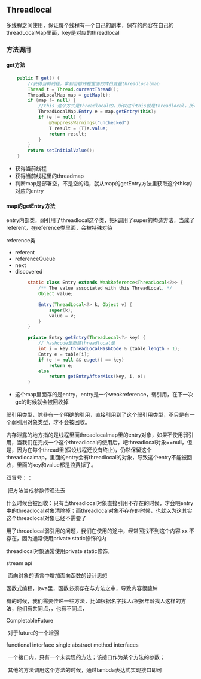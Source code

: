 ## Threadlocal

多线程之间使用，保证每个线程有一个自己的副本，保存的内容在自己的threadLocalMap里面，key是对应的threadlocal







### 方法调用



#### get方法

```java
    public T get() {
      	//获得当前线程，拿到当前线程里面的成员变量threadlocalmap
        Thread t = Thread.currentThread();
        ThreadLocalMap map = getMap(t);
        if (map != null) {
          	//this 这个方式是threadlocal的，所以这个this就是threadlocal，所以这个map的key就是threadlocal
            ThreadLocalMap.Entry e = map.getEntry(this);
            if (e != null) {
                @SuppressWarnings("unchecked")
                T result = (T)e.value;
                return result;
            }
        }
        return setInitialValue();
    }
```



* 获得当前线程
* 获得当前线程里的threadmap
* 判断map是部署空，不是空的话，就从map的getEntry方法里获取这个this的对应的entry



#### map的getEntry方法

entry内部类，弱引用了threadlocal这个类，把k调用了super的构造方法，当成了referent，在reference类里面，会被特殊对待



reference类

* referent
* referenceQueue
* next
* discovered





```java
        static class Entry extends WeakReference<ThreadLocal<?>> {
            /** The value associated with this ThreadLocal. */
            Object value;

            Entry(ThreadLocal<?> k, Object v) {
                super(k);
                value = v;
            }
        }
```



``` java
        private Entry getEntry(ThreadLocal<?> key) {
          	// hashcode是新建threadlocal是
            int i = key.threadLocalHashCode & (table.length - 1);
            Entry e = table[i];
            if (e != null && e.get() == key)
                return e;
            else
                return getEntryAfterMiss(key, i, e);
        }
```

* 这个map里面存的是entry，entry是一个weakreference，弱引用，在下一次gc的时候就会被回收掉



弱引用类型，除非有一个明确的引用，直接引用到了这个弱引用类型，不只是有一个弱引用对象类型，才不会被回收。

内存泄露的地方指的是线程里面threadlocalmap里的entry对象，如果不使用弱引用，当我们在完成一个这个threadlocal的使用后，吧threadlocal对象==null，但是，因为在每个thread里(假设线程还没有终止)，仍然保留这个threadlocalmap，里面的entry会有threadlocal的对象，导致这个entry不能被回收，里面的key和value都是浪费掉了。



双冒号：：

​	把方法当成参数传递进去



什么时候会被回收：只有当threadlocal对象直接引用不存在的时候，才会吧entry中的threadlocal对象清除掉；而threadlocal对象不存在的时候，也就以为这其实这个threadlocal对象已经不需要了



用了threadlocal弱引用的问题，我们在使用的途中，经常回找不到这个内容 xx 不存在，因为通常使用private static修饰的内

threadlocal对象通常使用private static修饰，





stream api

​	面向对象的语言中增加面向函数的设计思想



函数式编程，java里，函数必须存在与方法之中，导致内容很臃肿

有的时候，我们需要传递一些方法，比如根据名字找人/根据年龄找人这样的方法，他们有共同点，，也有不同点，



CompletableFuture

​	对于future的一个增强





functional interface  single abstract method interfaces

​	一个接口内，只有一个未实现的方法；该接口作为某个方法的参数；

​	其他的方法调用这个方法的时候，通过lambda表达式实现接口即可